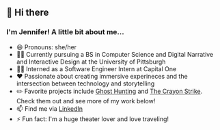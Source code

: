 ## 👋 Hi there 
### I'm Jennifer! A little bit about me...

* 😄 Pronouns: she/her
* 👩‍🎓 Currently pursuing a BS in Computer Science and Digital Narrative and Interactive Design at the University of Pittsburgh
* 👩‍💻 Interned as a Software Engineer Intern at Capital One
* ❤️ Passionate about creating immersive experineces and the intersection between technology and storytelling
* ✏️ Favorite projects include [Ghost Hunting](https://github.com/jennzheng12315/Ghost-Hunting) and [The Crayon Strike](https://github.com/jennzheng12315/The-Crayon-Strike). Check them out and see more of my work below!
* 📫 Find me via [LinkedIn](https://www.linkedin.com/in/jenniferzheng12315/)
* ⚡ Fun fact: I'm a huge theater lover and love traveling!

<!--
**jennzheng12315/jennzheng12315** is a ✨ _special_ ✨ repository because its `README.md` (this file) appears on your GitHub profile.

Here are some ideas to get you started:

- 🔭 I’m currently working on ...
- 🌱 I’m currently learning ...
- 👯 I’m looking to collaborate on ...
- 🤔 I’m looking for help with ...
- 💬 Ask me about ...
- 📫 How to reach me: ...
- 😄 Pronouns: ...
- ⚡ Fun fact: ...
-->
